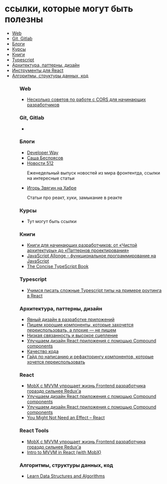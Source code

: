 # ссылки, которые могут быть полезны

<ul>
  <li><a href='#web'>Web</a></li>
  <li><a href='#git'>Git, Gitlab</a></li>
  <li><a href='#blogs'>Блоги</a></li>
  <li><a href='#courses'>Курсы</a></li>
  <li><a href='#books'>Книги</a></li>
  <li><a href='#typescript'>Typescript</a></li>
  <li><a href='#architecture'>Архитектура, паттерны, дизайн</a></li>
  <li><a href='#react-tools'>Инструменты для React</a></li>
  <li><a href='#algorithms'>Алгоритмы, структуры данных, код</a></li>
<ul>



### Web
<section id='web'>
  <ul>
    <li>
      <a href='https://habr.com/ru/companies/otus/articles/706908/'> Несколько советов по работе с CORS для начинающих разработчиков</a>
    </li>
  </ul>
</section>



### Git, Gitlab
<section id='git'>
  <ul>
    <li>
       <a href=''></a>
    </li>
  </ul>
</section>


### Блоги
<section id='blogs'>
  <ul>
    <li><a href='https://www.developerway.com/'>Developer Way</a></li>
    <li><a href='https://bespoyasov.ru/tags/books/'>Саша Беспоясов</a></li>
    <li><a href='https://blog.csssr.com/ru/'>Новости 512</a><p>Еженедельный выпуск новостей из мира фронтентда, ссылки на интересные статьи</p></li>
    <li><a href='https://habr.com/ru/users/igor_zvyagin/'>Игорь Звягин на Хабре</a><p>Статьи про реакт, хуки, замыкание в реакте</p></li>
  </ul>
</section>


### Курсы
<section id='courses'>
  <ul>
    <li>
      Тут могут быть ссылки
    </li>
  </ul>
</section>


### Книги
<section id='books'>
  <ul>
    <li>
      <a href='https://habr.com/ru/companies/ru_mts/articles/744602/'>Книги для начинающих разработчиков: от «Чистой архитектуры» до «Паттернов проектирования»</a>
      </li>
    <li>
       <a href='https://leanpub.com/javascriptallongesix/read'>JavaScript Allonge - функциональное программирование на JavaScript</a>
    </li>
    <li>
       <a href='https://github.com/gibbok/typescript-book'>The Concise TypeScript Book</a>
    </li>
  </ul>
</section>



### Typescript
<section id='typescript'>
  <ul>
    <li>
      <a href='https://habr.com/ru/articles/735542/'>Учимся писать сложные Typescript типы на примере роутинга в React</a>
    </li>
  </ul>
</section>


### Архитектура, паттерны, дизайн
<section id='architecture'>
  <ul>
    <li>
      <a href='https://bespoyasov.ru/blog/explicit-design-series/'>Явный дизайн в разработке приложений</a>
    </li>
    <li>
      <a href='https://habr.com/ru/companies/avito/articles/739330/'>Пишем хорошие компоненты, которые захочется переиспользовать, а плохие — не пишем </a>
    </li>
    <li>
      <a href='https://habr.com/ru/articles/568216/'>Низкая связанность и высокое сцепление</a>
    </li>
    <li>
      <a href='https://habr.com/ru/companies/alfa/articles/647013/'>Улучшаем дизайн React приложения с помощью Compound components</a>
    </li>
    <li>
      <a href='https://habr.com/ru/companies/oleg-bunin/articles/433326/'>Качество кода</a>
    </li>
    <li>
      <a href='https://habr.com/ru/companies/yandex/articles/662826/'>Гайд по написанию и рефакторингу компонентов, которые хочется переиспользовать</a>
    </li>
  </ul>
</section>

### React
<section id='react'>
  <ul>
    <li>
        <a href='https://habr.com/ru/articles/692218/'>MobX с MVVM упрощает жизнь Frontend разработчика гораздо сильнее Redux'а</a>
    </li>
    <li>
      <a href='https://habr.com/ru/companies/alfa/articles/647013/'>Улучшаем дизайн React приложения с помощью Compound components</a>
    </li>
   <li>
      <a href='https://habr.com/ru/companies/alfa/articles/647013/'>Улучшаем дизайн React приложения с помощью Compound components</a>
    </li>
    <li>
      <a href='https://react.dev/learn/you-might-not-need-an-effect/'>You Might Not Need an Effect – React</a>
    </li>
  </ul>
</section>


### React Tools
<section id='react-tools'>
  <ul>
    <li>
        <a href='https://habr.com/ru/articles/692218/'>MobX с MVVM упрощает жизнь Frontend разработчика гораздо сильнее Redux'а</a>
    </li>
    <li>
      <a href='https://www.detroitlabs.com/blog/intro-to-mvvm-in-react-with-mobx/'>Intro to MVVM in React (with MobX)</a>
  </li>
  </ul>
</section>


### Алгоритмы, структуры данных, код
<section id='algorithms'>
  <ul>
    <li>
      <a href='https://www.kirupa.com/data_structures_algorithms/index.htm'>Learn Data Structures and Algorithms</a>
    </li>
  </ul>
</section>

